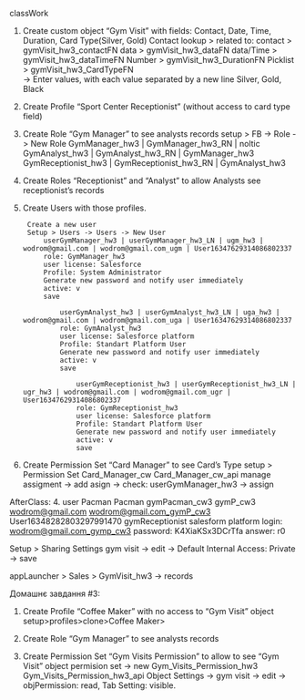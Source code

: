 classWork
1. Create custom object “Gym Visit” with fields: Contact, Date, Time, Duration, Card Type(Silver, Gold)
    Contact
        lookup > related to: contact > gymVisit_hw3_contactFN
        data > gymVisit_hw3_dataFN
        data/Time > gymVisit_hw3_dataTimeFN
        Number > gymVisit_hw3_DurationFN
        Picklist > gymVisit_hw3_CardTypeFN   
            -> Enter values, with each value separated by a new line
                Silver, Gold, Black

2. Create Profile “Sport Center Receptionist” (without access to card type field)
2. Create Role “Gym Manager” to see analysts records
    setup > FB -> Role -> New Role
        GymManager_hw3 | GymManager_hw3_RN | noltic
            GymAnalyst_hw3 | GymAnalyst_hw3_RN | GymManager_hw3
                GymReceptionist_hw3 | GymReceptionist_hw3_RN | GymAnalyst_hw3

3. Create Roles “Receptionist” and “Analyst” to allow Analysts see receptionist’s records
4. Create Users with those profiles.

        Create a new user
        Setup > Users -> Users -> New User
            userGymManager_hw3 | userGymManager_hw3_LN | ugm_hw3 | wodrom@gmail.com | wodrom@gmail.com_ugm | User16347629314086802337
            role: GymManager_hw3
            user license: Salesforce
            Profile: System Administrator
            Generate new password and notify user immediately
            active: v
            save

                userGymAnalyst_hw3 | userGymAnalyst_hw3_LN | uga_hw3 | wodrom@gmail.com | wodrom@gmail.com_uga | User16347629314086802337
                role: GymAnalyst_hw3
                user license: Salesforce platform
                Profile: Standart Platform User
                Generate new password and notify user immediately
                active: v
                save
                
                    userGymReceptionist_hw3 | userGymReceptionist_hw3_LN | ugr_hw3 | wodrom@gmail.com | wodrom@gmail.com_ugr | User16347629314086802337
                    role: GymReceptionist_hw3
                    user license: Salesforce platform
                    Profile: Standart Platform User
                    Generate new password and notify user immediately
                    active: v
                    save

5. Create Permission Set “Card Manager” to see Card’s Type
    setup > Permission Set
        Card_Manager_cw
        Card_Manager_cw_api
        manage assigment -> add asign -> check: userGymManager_hw3 -> assign

AfterClass:
4. user Pacman
    Pacman
    gymPacman_cw3
    gymP_cw3
    wodrom@gmail.com
    wodrom@gmail.com_gymP_cw3
    User16348282803297991470
    gymReceptionist
    salesform platform
    login: wodrom@gmail.com_gymp_cw3
    password: K4XiaKSx3DCrTfa
    answer: r0

Setup > Sharing Settings
    gym visit -> edit -> Default Internal Access: Private -> save

appLauncher > Sales > GymVisit_hw3 -> records


Домашнє завдання #3:
1. Create Profile “Coffee Maker” with no access to “Gym Visit” object
    setup>profiles>clone>Coffee Maker> 

2. Create Role “Gym Manager” to see analysts records
3. Create Permission Set “Gym Visits Permission” to allow to see “Gym Visit” object
    permision set -> new
        Gym_Visits_Permission_hw3
        Gym_Visits_Permission_hw3_api
        Object Settings -> gym visit -> edit -> objPermission: read, Tab Setting: visible.

